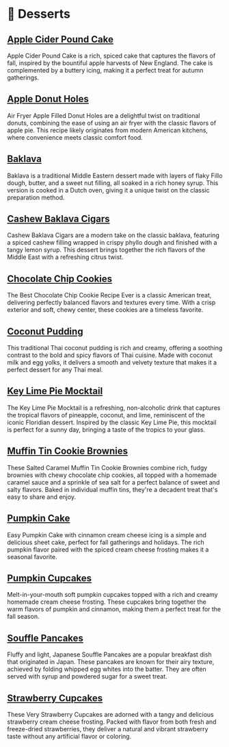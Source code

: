 # &#129383; Desserts
## [Apple Cider Pound Cake](apple-cider-pound-cake.adoc)
Apple Cider Pound Cake is a rich, spiced cake that captures the flavors of fall, inspired by the bountiful apple harvests of New England. The cake is complemented by a buttery icing, making it a perfect treat for autumn gatherings.
## [Apple Donut Holes](apple-donut-holes.adoc)
Air Fryer Apple Filled Donut Holes are a delightful twist on traditional donuts, combining the ease of using an air fryer with the classic flavors of apple pie. This recipe likely originates from modern American kitchens, where convenience meets classic comfort food.
## [Baklava](baklava.adoc)
Baklava is a traditional Middle Eastern dessert made with layers of flaky Fillo dough, butter, and a sweet nut filling, all soaked in a rich honey syrup. This version is cooked in a Dutch oven, giving it a unique twist on the classic preparation method.
## [Cashew Baklava Cigars](cashew-baklava-cigars.adoc)
Cashew Baklava Cigars are a modern take on the classic baklava, featuring a spiced cashew filling wrapped in crispy phyllo dough and finished with a tangy lemon syrup. This dessert brings together the rich flavors of the Middle East with a refreshing citrus twist.
## [Chocolate Chip Cookies](chocolate-chip-cookies.adoc)
The Best Chocolate Chip Cookie Recipe Ever is a classic American treat, delivering perfectly balanced flavors and textures every time. With a crisp exterior and soft, chewy center, these cookies are a timeless favorite.
## [Coconut Pudding](coconut-pudding.adoc)
This traditional Thai coconut pudding is rich and creamy, offering a soothing contrast to the bold and spicy flavors of Thai cuisine. Made with coconut milk and egg yolks, it delivers a smooth and velvety texture that makes it a perfect dessert for any Thai meal.
## [Key Lime Pie Mocktail](key-lime-pie-mocktail.adoc)
The Key Lime Pie Mocktail is a refreshing, non-alcoholic drink that captures the tropical flavors of pineapple, coconut, and lime, reminiscent of the iconic Floridian dessert. Inspired by the classic Key Lime Pie, this mocktail is perfect for a sunny day, bringing a taste of the tropics to your glass.
## [Muffin Tin Cookie Brownies](muffin-tin-cookie-brownies.md)
These Salted Caramel Muffin Tin Cookie Brownies combine rich, fudgy brownies with chewy chocolate chip cookies, all topped with a homemade caramel sauce and a sprinkle of sea salt for a perfect balance of sweet and salty flavors. Baked in individual muffin tins, they're a decadent treat that's easy to share and enjoy.
## [Pumpkin Cake](pumpkin-cake.adoc)
Easy Pumpkin Cake with cinnamon cream cheese icing is a simple and delicious sheet cake, perfect for fall gatherings and holidays. The rich pumpkin flavor paired with the spiced cream cheese frosting makes it a seasonal favorite.
## [Pumpkin Cupcakes](pumpkin-cupcakes.adoc)
Melt-in-your-mouth soft pumpkin cupcakes topped with a rich and creamy homemade cream cheese frosting. These cupcakes bring together the warm flavors of pumpkin and cinnamon, making them a perfect treat for the fall season.
## [Souffle Pancakes](souffle-pancakes.adoc)
Fluffy and light, Japanese Souffle Pancakes are a popular breakfast dish that originated in Japan. These pancakes are known for their airy texture, achieved by folding whipped egg whites into the batter. They are often served with syrup and powdered sugar for a sweet treat.
## [Strawberry Cupcakes](strawberry-cupcakes.adoc)
These Very Strawberry Cupcakes are adorned with a tangy and delicious strawberry cream cheese frosting. Packed with flavor from both fresh and freeze-dried strawberries, they deliver a natural and vibrant strawberry taste without any artificial flavor or coloring.
